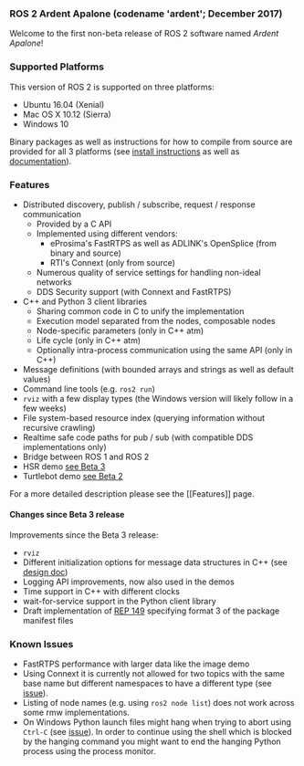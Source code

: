 ### ROS 2 Ardent Apalone (codename 'ardent'; December 2017)

Welcome to the first non-beta release of ROS 2 software named *Ardent Apalone*!

### Supported Platforms

This version of ROS 2 is supported on three platforms:
- Ubuntu 16.04 (Xenial)
- Mac OS X 10.12 (Sierra)
- Windows 10

Binary packages as well as instructions for how to compile from source are provided for all 3 platforms (see [install instructions](Installation) as well as [documentation](http://docs.ros2.org/ardent/)).

### Features

- Distributed discovery, publish / subscribe, request / response communication
  - Provided by a C API
  - Implemented using different vendors:
    - eProsima's FastRTPS as well as ADLINK's OpenSplice (from binary and source)
    - RTI's Connext (only from source)
  - Numerous quality of service settings for handling non-ideal networks
  - DDS Security support (with Connext and FastRTPS)
- C++ and Python 3 client libraries
  - Sharing common code in C to unify the implementation
  - Execution model separated from the nodes, composable nodes
  - Node-specific parameters (only in C++ atm)
  - Life cycle (only in C++ atm)
  - Optionally intra-process communication using the same API (only in C++)
- Message definitions (with bounded arrays and strings as well as default values)
- Command line tools (e.g. `ros2 run`)
- `rviz` with a few display types (the Windows version will likely follow in a few weeks)
- File system-based resource index (querying information without recursive crawling)
- Realtime safe code paths for pub / sub (with compatible DDS implementations only)
- Bridge between ROS 1 and ROS 2
- HSR demo [see Beta 3](Beta3-Overview)
- Turtlebot demo [see Beta 2](Beta2-Overview)

For a more detailed description please see the [[Features]] page.

#### Changes since Beta 3 release

Improvements since the Beta 3 release:
- `rviz`
- Different initialization options for message data structures in C++ (see [design doc](http://design.ros2.org/articles/generated_interfaces_cpp.html#constructors))
- Logging API improvements, now also used in the demos
- Time support in C++ with different clocks
- wait-for-service support in the Python client library
- Draft implementation of [REP 149](http://www.ros.org/reps/rep-0149.html) specifying format 3 of the package manifest files

### Known Issues
* FastRTPS performance with larger data like the image demo
* Using Connext it is currently not allowed for two topics with the same base name but different namespaces to have a different type (see [issue](https://github.com/ros2/rmw_connext/issues/234)).
* Listing of node names (e.g. using `ros2 node list`) does not work across some rmw implementations.
* On Windows Python launch files might hang when trying to abort using `Ctrl-C` (see [issue](https://github.com/ros2/launch/issues/64)). In order to continue using the shell which is blocked by the hanging command you might want to end the hanging Python process using the process monitor.
